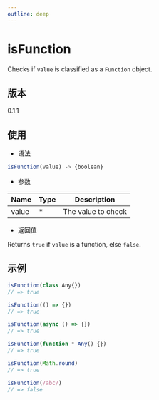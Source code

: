 ```yaml
---
outline: deep
---
```


# isFunction

Checks if `value` is classified as a `Function` object.

## 版本

0.1.1

## 使用

- 语法

```js
isFunction(value) -> {boolean}
```

- 参数

| Name    | Type  | Description               |
|---------|-------|---------------------------|
| value   | *     | The value to check        |

- 返回值

Returns `true` if `value` is a function, else `false`.

## 示例

```js
isFunction(class Any{})
// => true

isFunction(() => {})
// => true

isFunction(async () => {})
// => true

isFunction(function * Any() {})
// => true

isFunction(Math.round)
// => true

isFunction(/abc/)
// => false
```

